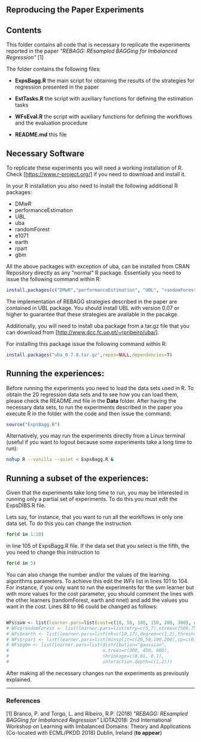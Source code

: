 ## Reproducing the Paper Experiments

## Contents

  This folder contains  all code that is necessary to replicate the
  experiments reported in the paper *"REBAGG: REsampled BAGGing for Imbalanced Regression"* [1]

  The folder contains the following files:

  - **ExpsBagg.R** the main script for obtaining the results of the strategies for regression presented in the paper 

  - **EstTasks.R** the script with auxiliary functions for defining the estimation tasks
  
  - **WFsEval.R** the script with auxiliary functions for defining the workflows and the evaluation procedure

  - **README.md** this file

## Necessary Software

To replicate these experiments you will need a working installation
  of R. Check [https://www.r-project.org/] if you need to download and install it.

In your R installation you also need to install the following additional R packages:

  - DMwR
  - performanceEstimation
  - UBL
  - uba
  - randomForest
  - e1071
  - earth
  - rpart
  - gbm


  All the above packages with exception of uba, can be installed from CRAN Repository directly as any "normal" R package. Essentially you need to issue the following command within R:

```r
install.packages(c("DMwR","performanceEstimation", "UBL", "randomForest", "e1071", "earth", "rpart", "gbm"))
```

The implementation of REBAGG strategies described in the paper are contained in UBL package. You should install UBL with version 0.07 or higher to guarantee that these strategies are available in the pacakge.

Additionally, you will need to install uba package from a tar.gz file that you can download from [http://www.dcc.fc.up.pt/~rpribeiro/uba/]. 

For installing this package issue the following command within R:
```r
install.packages("uba_0.7.8.tar.gz",repos=NULL,dependencies=T)
```


## Running the experiences:

  Before running the experiments you need to load the data sets used in R. To obtain the 20 regression data sets and to see how you can load them, please check the README.md file in the **Data** folder. After having the necessary data sets, to run the experiments described in the paper you execute R in the folder with the code and then issue the command:
  
```r
source("ExpsBagg.R")
```

Alternatively, you may run the experiments directly from a Linux terminal
  (useful if you want to logout because some experiments take a long
  time to run):

```bash
nohup R --vanilla --quiet < ExpsBagg.R &
```

## Running a subset of the experiences:

  Given that the experiments take  long time to run, you may be interested in running only a partial set of experiments. To do this you must edit the ExpsDIBS.R file. 
  
  Lets say, for instance, that you want to run all the workflows in only one data set. To do this you can change the instruction 
  ```r 
  for(d in 1:20)
  ``` 
  in line 105 of ExpsBagg.R file. If the data set that you select is the fifth, the you need to change this instruction to 

 ```r
 for(d in 5)
 ```
  
  You can also change the number and/or the values of the learning algorithms parameters. To achieve this edit the *WFs* list in lines 101 to 104. For instance, if you only want to run the experiments for the svm learner but with more values for the cost parameter, you should comment the lines with the other learners (randomForest, earth and nnet) and add the values you want in the cost. Lines 88 to 96 could be changed as follows:
  
```r

WFs$svm <- list(learner.pars=list(cost=c(10, 50, 100, 150, 200, 300), gamma=c(0.01,0.001)))
# WFs$randomForest <- list(learner.pars=list(mtry=c(5,7),ntree=c(500,750,1500)))
# WFs$earth <- list(learner.pars=list(nk=c(10,17),degree=c(1,2),thresh=c(0.01,0.001)))
# WFs$rpart <- list(learner.pars=list(minsplit=c(20,50,100,200),cp=c(0.01,0.05)))
# WFs$gbm <- list(learner.pars=list(distribution="gaussian",
#                                   n.trees=c(300, 450, 600),
#                                   shrinkage=c(0.01, 0.1),
#                                   interaction.depth=c(1,2)))
```

  
  After making all the necessary changes run the experiments as previously explained.


*****

### References
[1] Branco, P. and Torgo, L. and Ribeiro, R.P. (2018) *"REBAGG: REsampled BAGGing for Imbalanced Regression"* LIDTA2018: 2nd International Workshop on Learning with Imbalanced Domains: Theory and Applications (Co-located with ECML/PKDD 2018) Dublin, Ireland (**to appear**)

